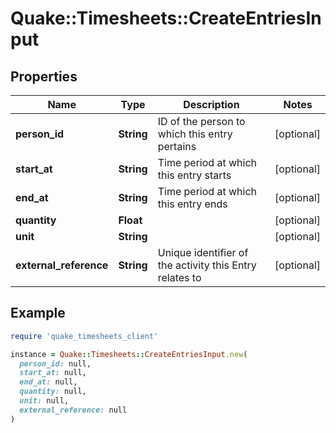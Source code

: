 # Quake::Timesheets::CreateEntriesInput

## Properties

| Name | Type | Description | Notes |
| ---- | ---- | ----------- | ----- |
| **person_id** | **String** | ID of the person to which this entry pertains | [optional] |
| **start_at** | **String** | Time period at which this entry starts | [optional] |
| **end_at** | **String** | Time period at which this entry ends | [optional] |
| **quantity** | **Float** |  | [optional] |
| **unit** | **String** |  | [optional] |
| **external_reference** | **String** | Unique identifier of the activity this Entry relates to | [optional] |

## Example

```ruby
require 'quake_timesheets_client'

instance = Quake::Timesheets::CreateEntriesInput.new(
  person_id: null,
  start_at: null,
  end_at: null,
  quantity: null,
  unit: null,
  external_reference: null
)
```

